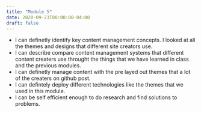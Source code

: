 ```yaml
---
title: "Module 5"
date: 2020-09-23T00:00:00-04:00
draft: false
---
```

- I can definetly identify key content management concepts. I looked at all the themes and designs that different site creators use.
- I can describe compare content management systems that different content creaters use throught the things that we have learned in class and the previous modules.
- I can definetly manage content with the pre layed out themes that a lot of the creaters on github post.
- I can defintely deploy different technologies like the themes that we used in this module. 
- I can be self efficient enough to do research and find solutions to problems.
